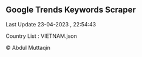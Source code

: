 

## Google Trends Keywords Scraper 
 
Last Update 23-04-2023 , 22:54:43

Country List :
VIETNAM.json



© Abdul Muttaqin 
